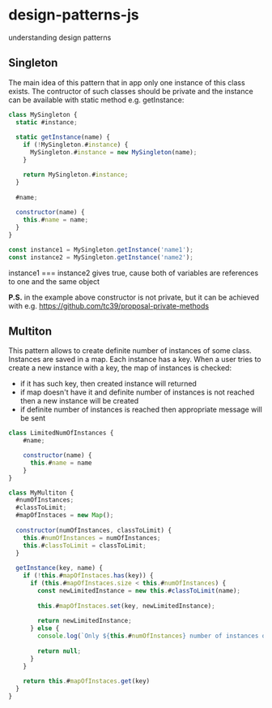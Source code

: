 # design-patterns-js
understanding design patterns

## Singleton
The main idea of this pattern that in app only one instance of this class exists. The contructor of such classes should be private and the instance can be available with static method e.g. getInstance:

```javascript
class MySingleton {
  static #instance;
  
  static getInstance(name) {
    if (!MySingleton.#instance) {
      MySingleton.#instance = new MySingleton(name);
    }

    return MySingleton.#instance;
  }
  
  #name;
  
  constructor(name) {
    this.#name = name;
  }
}

const instance1 = MySingleton.getInstance('name1');
const instance2 = MySingleton.getInstance('name2');
```
instance1 === instance2 gives true, cause both of variables are references to one and the same object

**P.S.** in the example above constructor is not private, but it can be achieved with e.g. https://github.com/tc39/proposal-private-methods

## Multiton
This pattern allows to create definite number of instances of some class. Instances are saved in a map. Each instance has a key. When a user tries to create a new instance with a key, the map of instances is checked:
- if it has such key, then created instance will returned 
- if map doesn't have it and definite number of instances is not reached then a new instance will be created 
- if definite number of instances is reached then appropriate message will be sent

```javascript
class LimitedNumOfInstances {
    #name;

    constructor(name) {
      this.#name = name
    }
}

class MyMultiton {
  #numOfInstances;
  #classToLimit;
  #mapOfInstaces = new Map();
  
  constructor(numOfInstances, classToLimit) {
    this.#numOfInstances = numOfInstances;
    this.#classToLimit = classToLimit;
  }
  
  getInstance(key, name) {
    if (!this.#mapOfInstaces.has(key)) {
      if (this.#mapOfInstaces.size < this.#numOfInstances) {
        const newLimitedInstance = new this.#classToLimit(name);
        
        this.#mapOfInstaces.set(key, newLimitedInstance);
        
        return newLimitedInstance;
      } else {
        console.log(`Only ${this.#numOfInstances} number of instances of this class is allowed`)
      
        return null;
      }
    }
    
    return this.#mapOfInstaces.get(key)
  } 
}
 ```
 
